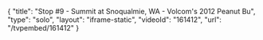 {
    "title": "Stop #9 - Summit at Snoqualmie, WA - Volcom's 2012 Peanut Bu",
    "type": "solo",
    "layout": "iframe-static",
    "videoId": "161412",
    "url": "\/tvpembed\/161412"
}